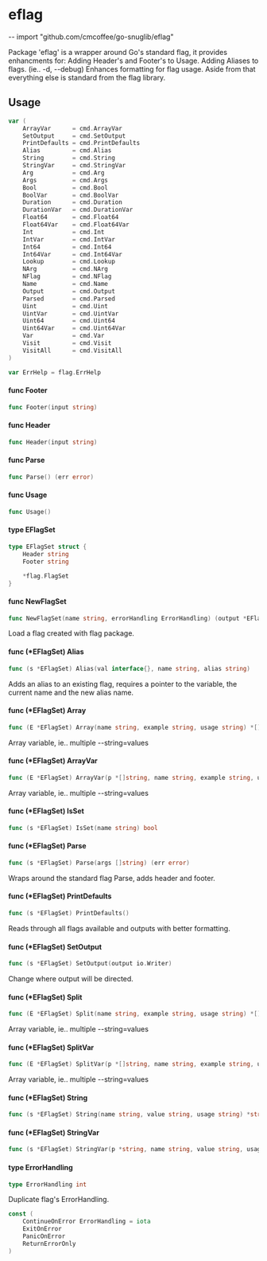 # eflag
--
    import "github.com/cmcoffee/go-snuglib/eflag"

Package 'eflag' is a wrapper around Go's standard flag, it provides enhancments
for: Adding Header's and Footer's to Usage. Adding Aliases to flags. (ie.. -d,
--debug) Enhances formatting for flag usage. Aside from that everything else is
standard from the flag library.

## Usage

```go
var (
	ArrayVar      = cmd.ArrayVar
	SetOutput     = cmd.SetOutput
	PrintDefaults = cmd.PrintDefaults
	Alias         = cmd.Alias
	String        = cmd.String
	StringVar     = cmd.StringVar
	Arg           = cmd.Arg
	Args          = cmd.Args
	Bool          = cmd.Bool
	BoolVar       = cmd.BoolVar
	Duration      = cmd.Duration
	DurationVar   = cmd.DurationVar
	Float64       = cmd.Float64
	Float64Var    = cmd.Float64Var
	Int           = cmd.Int
	IntVar        = cmd.IntVar
	Int64         = cmd.Int64
	Int64Var      = cmd.Int64Var
	Lookup        = cmd.Lookup
	NArg          = cmd.NArg
	NFlag         = cmd.NFlag
	Name          = cmd.Name
	Output        = cmd.Output
	Parsed        = cmd.Parsed
	Uint          = cmd.Uint
	UintVar       = cmd.UintVar
	Uint64        = cmd.Uint64
	Uint64Var     = cmd.Uint64Var
	Var           = cmd.Var
	Visit         = cmd.Visit
	VisitAll      = cmd.VisitAll
)
```

```go
var ErrHelp = flag.ErrHelp
```

#### func  Footer

```go
func Footer(input string)
```

#### func  Header

```go
func Header(input string)
```

#### func  Parse

```go
func Parse() (err error)
```

#### func  Usage

```go
func Usage()
```

#### type EFlagSet

```go
type EFlagSet struct {
	Header string
	Footer string

	*flag.FlagSet
}
```


#### func  NewFlagSet

```go
func NewFlagSet(name string, errorHandling ErrorHandling) (output *EFlagSet)
```
Load a flag created with flag package.

#### func (*EFlagSet) Alias

```go
func (s *EFlagSet) Alias(val interface{}, name string, alias string)
```
Adds an alias to an existing flag, requires a pointer to the variable, the
current name and the new alias name.

#### func (*EFlagSet) Array

```go
func (E *EFlagSet) Array(name string, example string, usage string) *[]string
```
Array variable, ie.. multiple --string=values

#### func (*EFlagSet) ArrayVar

```go
func (E *EFlagSet) ArrayVar(p *[]string, name string, example string, usage string)
```
Array variable, ie.. multiple --string=values

#### func (*EFlagSet) IsSet

```go
func (s *EFlagSet) IsSet(name string) bool
```

#### func (*EFlagSet) Parse

```go
func (s *EFlagSet) Parse(args []string) (err error)
```
Wraps around the standard flag Parse, adds header and footer.

#### func (*EFlagSet) PrintDefaults

```go
func (s *EFlagSet) PrintDefaults()
```
Reads through all flags available and outputs with better formatting.

#### func (*EFlagSet) SetOutput

```go
func (s *EFlagSet) SetOutput(output io.Writer)
```
Change where output will be directed.

#### func (*EFlagSet) Split

```go
func (E *EFlagSet) Split(name string, example string, usage string) *[]string
```
Array variable, ie.. multiple --string=values

#### func (*EFlagSet) SplitVar

```go
func (E *EFlagSet) SplitVar(p *[]string, name string, example string, usage string)
```
Array variable, ie.. multiple --string=values

#### func (*EFlagSet) String

```go
func (s *EFlagSet) String(name string, value string, usage string) *string
```

#### func (*EFlagSet) StringVar

```go
func (s *EFlagSet) StringVar(p *string, name string, value string, usage string)
```

#### type ErrorHandling

```go
type ErrorHandling int
```

Duplicate flag's ErrorHandling.

```go
const (
	ContinueOnError ErrorHandling = iota
	ExitOnError
	PanicOnError
	ReturnErrorOnly
)
```
